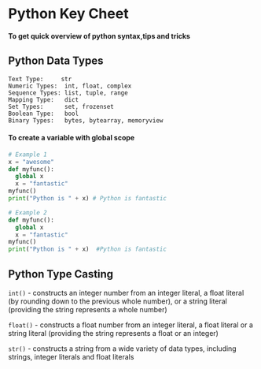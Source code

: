# Python Key Cheet

#### To get quick overview of python syntax,tips and tricks

## Python Data Types

```pyython
Text Type:	   str
Numeric Types:	int, float, complex
Sequence Types:	list, tuple, range
Mapping Type:	dict
Set Types:	    set, frozenset
Boolean Type:	bool
Binary Types:	bytes, bytearray, memoryview
```
#### To create a variable with global scope
```python
# Example 1
x = "awesome"
def myfunc():
  global x
  x = "fantastic"
myfunc()
print("Python is " + x) # Python is fantastic

# Example 2
def myfunc():
  global x
  x = "fantastic"
myfunc()
print("Python is " + x)  #Python is fantastic

```
## Python Type Casting

``` int() ``` - constructs an integer number from an integer literal, a float literal (by rounding down to the previous whole number), or a string literal (providing the string represents a whole number)

```float()``` - constructs a float number from an integer literal, a float literal or a string literal (providing the string represents a float or an integer)

```str()``` - constructs a string from a wide variety of data types, including strings, integer literals and float literals

